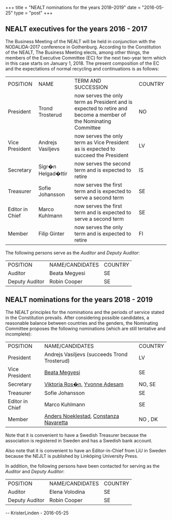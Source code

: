 +++
title = "NEALT nominations for the years 2018–2019"
date = "2016-05-25"
type = "post"
+++

## NEALT executives for the years 2016 - 2017

The Business Meeting of the NEALT will be held in conjunction with the NODALIDA-2017 conference in Gothenburg. According to the Constitution of the NEALT, The Business Meeting elects, among other things, the members of the Executive Committee (EC) for the next two-year term which in this case starts on January 1, 2018. The present composition of the EC and the expectations of normal recycling and continuations is as follows:

|     |     |     |     |
| --- | --- | --- | --- |
| POSITION | NAME | TERM AND SUCCESSION | COUNTRY |
| President | Trond Trosterud | now serves the only term as President and is expected to retire and become a member of the Nominating Committee | NO  |
| Vice President | Andrejs Vasiljevs | now serves the only term as Vice President as is expected to succeed the President | LV  |
| Secretary | Sigr�n Helgad�ttir | now serves the second term and is expected to retire | IS  |
| Treasurer | Sofie Johansson | now serves the first term and is expected to serve a second term | SE  |
| Editor in Chief | Marco Kuhlmann | now serves the first term and is expected to serve a second term | SE  |
| Member | Filip Ginter | now serves the only term and is expected to retire | FI  |

The following persons serve as the _Auditor_ and _Deputy Auditor_:

|     |     |     |
| --- | --- | --- |
| POSITION | NAME/CANDIDATES | COUNTRY |
| Auditor | Beata Megyesi | SE  |
| Deputy Auditor | Robin Cooper | SE  |

## NEALT nominations for the years 2018 - 2019

The NEALT principles for the nominations and the periods of service stated in the Constitution prevails. After considering possible candidates, a reasonable balance between countries and the genders, the Nominating Committee proposes the following nominations (which are still tentative and incomplete):

|     |     |     |
| --- | --- | --- |
| POSITION | NAME/CANDIDATES | COUNTRY |
| President | Andrejs Vasiljevs (succeeds Trond Trosterud) | LV  |
| Vice President | [Beata Megyesi](http://katalog.uu.se/profile/?id=N4-927) | SE  |
| Secretary | [Viktoria Ros�n](http://www.uib.no/en/persons/Victoria.Ros%C3%A9n#uib-tabs-qualifications), [Yvonne Adesam](https://spraakbanken.gu.se/personal/yvonne) | NO, SE |
| Treasurer | Sofie Johansson | SE  |
| Editor in Chief | Marco Kuhlmann | SE  |
| Member | [Anders Noeklestad](http://www.hf.uio.no/iln/personer/vit/noklesta/), [Constanza Navaretta](http://inss.ku.dk/english/staff/?pure=en/persons/53191) | NO , DK |

Note that it is convenient to have a Swedish Treasurer because the association is registered in Sweden and has a Swedish bank account.

Also note that it is convenient to have an Editor-in-Chief from LiU in Sweden because the NEJLT is published by Linköping University Press.

In addition, the following persons have been contacted for serving as the _Auditor_ and _Deputy Auditor_:

|     |     |     |
| --- | --- | --- |
| POSITION | NAME/CANDIDATES | COUNTRY |
| Auditor | Elena Volodina | SE  |
| Deputy Auditor | Robin Cooper | SE  |

\-- KristerLinden - 2016-05-25
